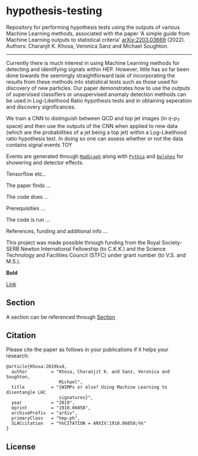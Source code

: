 # hypothesis-testing
Repository for performing hypothesis tests using the outputs of various Machine Learning methods, associated with the paper 'A simple guide from Machine Learning outputs to statistical criteria' [arXiv:2203.03669](https://arxiv.org/abs/2203.03669) (2022). Authors: Charanjit K. Khosa, Veronica Sanz and Michael Soughton.


<!--- <div align="center"> --->
<!--- <img src=".github/Logo_main_black.png", width="300"> --->
<!--- </div> --->

-----------------

Currently there is much interest in using Machine Learning methods for detecting and identifying signals within HEP. However, little has so far been done towards the seemingly straightforward task of incorporating the results from these methods into statistical tests such as those used for discovery of new particles. Our paper demonstrates how to use the outputs of supervised classifiers or unsupervised anomaly detection methods can be used in Log-Likelihood Ratio hypothesis tests and in obtaining seperation and discovery significances. 

We train a CNN to distinguish between QCD and top jet images (in $\eta$-$p_T$ space) and then use the outputs of the CNN when applied to new data (which are the probabilities of a jet being a top jet) within a Log-Likelihood ratio hypothesis test. In doing so one can assess whether or not the data contains signal events     TOY

Events are generated through [`MadGraph`](https://arxiv.org/abs/1106.0522) along with [`Pythia`](https://arxiv.org/abs/0710.3820) and [`Delphes`](https://arxiv.org/abs/1307.6346) for showering and detector effects. 

Tensorflow etc..

The paper finds ...

The code does ...

Prerequisities ...

The code is run ...

References, funding and additional info ...

This project was made possible through funding from the Royal Society-SERB Newton International Fellowship (to C.K.K.) and the Science Technology and Facilities Council (STFC) under grant number (to V.S. and M.S.).

**Bold**

[Link](https://www.wikipedia.org)

## Section

A section can be referenced through [Section](#section)






## Citation
Please cite the paper as follows in your publications if it helps your research:

    @article{Khosa:2019kxd,
      author         = "Khosa, Charanjit K. and Sanz, Veronica and Soughton,
                        Michael",
      title          = "{WIMPs or else? Using Machine Learning to disentangle LHC
                        signatures}",
      year           = "2019",
      eprint         = "1910.06058",
      archivePrefix  = "arXiv",
      primaryClass   = "hep-ph",
      SLACcitation   = "%%CITATION = ARXIV:1910.06058;%%"
    }

## License
